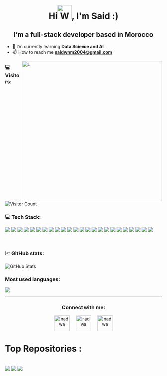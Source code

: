
<h1 align="center">Hi<img src="https://raw.githubusercontent.com/nixin72/nixin72/master/wave.gif" alt="Waving hand animated gif" height="45" width="45" />, I'm Said :)</h1>
<h2 align="center">I’m a full-stack developer based in Morocco</h2>

- 🌱 I’m currently learning **Data Science and AI**
- 📫 How to reach me **saidwnm2004@gmail.com**

<img align="right" width="450px" height="auto" alt="L" src="https://media1.tenor.com/m/GfSX-u7VGM4AAAAd/coding.gif" />

<h3 align="left">💻 Visitors:</h3>

![Visitor Count](https://profile-counter.glitch.me/{saad-ayady}/count.svg)

<h3 align="left">💻 Tech Stack:</h3>
<p align="left">
<img src ="https://img.shields.io/badge/C-00599C?style=for-the-badge&logo=c&logoColor=white"/>
<img src="https://img.shields.io/badge/java-%23ED8B00.svg?style=for-the-badge&logo=openjdk&logoColor=white"/>
<img src="https://img.shields.io/badge/express.js-%23404d59.svg?style=for-the-badge&logo=express&logoColor=%2361DAFB"/>
<img src="https://img.shields.io/badge/nestjs-%23E0234E.svg?style=for-the-badge&logo=nestjs&logoColor=white"/>
<img src="https://img.shields.io/badge/Next-black?style=for-the-badge&logo=next.js&logoColor=white"/>
<img src="https://img.shields.io/badge/react-%2320232a.svg?style=for-the-badge&logo=react&logoColor=%2361DAFB"/>
<img src="https://img.shields.io/badge/Socket.io-black?style=for-the-badge&logo=socket.io&badgeColor=010101"/>
<img src="https://img.shields.io/badge/c%23-%23239120.svg?style=for-the-badge&logo=csharp&logoColor=white"/>
<img src="https://img.shields.io/badge/html5%20-%23E34F26.svg?&style=for-the-badge&logo=html5&logoColor=white"/>
<img src="https://img.shields.io/badge/css3-%231572B6.svg?style=for-the-badge&logo=css3&logoColor=white"/>
<img src="https://img.shields.io/badge/bootstrap-%238511FA.svg?style=for-the-badge&logo=bootstrap&logoColor=white"/>
<img src="https://img.shields.io/badge/javascript-%23323330.svg?style=for-the-badge&logo=javascript&logoColor=%23F7DF1E"/>
<img src ="https://img.shields.io/badge/android-%2307405e.svg?&style=for-the-badge&logo=android&logoColor=white"/>
<img src="https://img.shields.io/badge/python-3670A0?style=for-the-badge&logo=python&logoColor=ffdd54"/>
<img src="https://img.shields.io/badge/git%20-%23F05033.svg?&style=for-the-badge&logo=git&logoColor=white"/>
<img src="https://img.shields.io/badge/mysql-%2300f.svg?&style=for-the-badge&logo=mysql&logoColor=white"/>
<img src ="https://img.shields.io/badge/MongoDB-%234ea94b.svg?&style=for-the-badge&logo=mongodb&logoColor=white"/>
<img src ="https://img.shields.io/badge/sqlite-%2307405e.svg?&style=for-the-badge&logo=sqlite&logoColor=white"/>
<img src ="https://img.shields.io/badge/Django-092E20?style=for-the-badge&logo=django&logoColor=white"/>
<img src ="https://img.shields.io/badge/Go-00ADD8?logo=Go&logoColor=white&style=for-the-badge"/>
<img src ="https://img.shields.io/badge/.NET-5C2D91?style=for-the-badge&logo=.net&logoColor=white"/>
<img src="https://img.shields.io/badge/node.js-6DA55F?style=for-the-badge&logo=node.js&logoColor=white"/>
<img src ="https://img.shields.io/badge/Ruby-CC342D?style=for-the-badge&logo=ruby&logoColor=white"/>
<img src="https://img.shields.io/badge/Laravel-v10-FF2D20?style=for-the-badge&logo=laravel&logoColor=white"/>

</p><br>

<h3 align="left">📈 GitHub stats: </h3>

![GitHub Stats](https://github-readme-stats.vercel.app/api?username=saad-ayady&show_icons=true&theme=radical)

<h3 align="left">Most used languages: </h3>
<img src="https://github-readme-stats.vercel.app/api/top-langs/?username=saad-ayady&layout=compact&theme=radical"/>
<hr>
<h3 align="center">Connect with me:</h3>
<p align="center">
<a href="https://twitter.com/SaadAyady" target="blank"><img align="center" src="https://img.icons8.com/avantgarde/100/twitter.png" alt="nadwa" height="50" width="50" /></a>    
<a href="https://www.linkedin.com/in/saad-ayady-b445042a1/" target="blank"><img align="center" src="https://img.icons8.com/color/48/linkedin.png" alt="nadwa" height="50" width="50" /></a>    
<a href="SaadAyady" target="blank"><img align="center" src="https://img.icons8.com/?size=100&id=119026&format=png&color=000000" alt="nadwa" height="50" width="50" /></a>
</p>


# Top Repositories :

<br>
<a href="https://github.com/anuraghazra/github-readme-stats">
  <img align="center" src="https://github-readme-stats.vercel.app/api/pin/?username=Saad-ayady&repo=dyBlack404&theme=buefy" />
</a>
<a href="https://github.com/anuraghazra/anuraghazra.github.io">
  <img align="center" src="https://github-readme-stats.vercel.app/api/pin/?username=Saad-Ayady&repo=SqlKing&theme=buefy" />
</a>
<a href="https://github.com/anuraghazra/anuraghazra.github.io">
  <img align="center" src="https://github-readme-stats.vercel.app/api/pin/?username=Saad-Ayady&repo=METALC&theme=buefy" />
</a>
